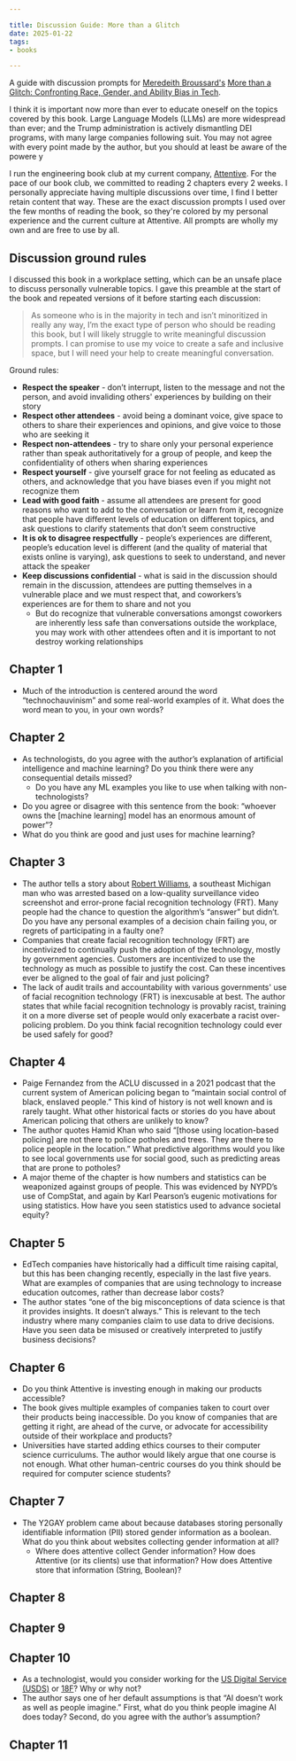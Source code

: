 ```yaml
---

title: Discussion Guide: More than a Glitch
date: 2025-01-22
tags:
- books

---
```


A guide with discussion prompts for [Meredeith Broussard's](https://meredithbroussard.com/) [More than a Glitch: Confronting Race, Gender, and Ability Bias in Tech](https://mitpress.mit.edu/9780262548328/more-than-a-glitch/).

I think it is important now more than ever to educate oneself on the topics covered by this book. Large Language Models (LLMs) are more widespread than ever; and the Trump administration is actively dismantling DEI programs, with many large companies following suit. You may not agree with every point made by the author, but you should at least be aware of the powere y

I run the engineering book club at my current company, [Attentive](https://www.attentive.com/). For the pace of our book club, we committed to reading 2 chapters every 2 weeks. I personally appreciate having multiple discussions over time, I find I better retain content that way. These are the exact discussion prompts I used over the few months of reading the book, so they're colored by my personal experience and the current culture at Attentive. All prompts are wholly my own and are free to use by all.

## Discussion ground rules

I discussed this book in a workplace setting, which can be an unsafe place to discuss personally vulnerable topics. I gave this preamble at the start of the book and repeated versions of it before starting each discussion:

> As someone who is in the majority in tech and isn’t minoritized in really any way, I’m the exact type of person who should be reading this book, but I will likely struggle to write meaningful discussion prompts. I can promise to use my voice to create a safe and inclusive space, but I will need your help to create meaningful conversation.

Ground rules:

- **Respect the speaker** - don’t interrupt, listen to the message and not the person, and avoid invaliding others' experiences by building on their story
- **Respect other attendees** - avoid being a dominant voice, give space to others to share their experiences and opinions, and give voice to those who are seeking it
- **Respect non-attendees** - try to share only your personal experience rather than speak authoritatively for a group of people, and keep the confidentiality of others when sharing experiences
- **Respect yourself** - give yourself grace for not feeling as educated as others, and acknowledge that you have biases even if you might not recognize them
- **Lead with good faith** - assume all attendees are present for good reasons who want to add to the conversation or learn from it, recognize that people have different levels of education on different topics, and ask questions to clarify statements that don’t seem constructive
- **It is ok to disagree respectfully** - people’s experiences are different, people’s education level is different (and the quality of material that exists online is varying), ask questions to seek to understand, and never attack the speaker
- **Keep discussions confidential** - what is said in the discussion should remain in the discussion, attendees are putting themselves in a vulnerable place and we must respect that, and coworkers’s experiences are for them to share and not you
  - But do recognize that vulnerable conversations amongst coworkers are inherently less safe than conversations outside the workplace, you may work with other attendees often and it is important to not destroy working relationships

## Chapter 1

- Much of the introduction is centered around the word “technochauvinism” and some real-world examples of it. What does the word mean to you, in your own words?

## Chapter 2

- As technologists, do you agree with the author’s explanation of artificial intelligence and machine learning? Do you think there were any consequential details missed?
  - Do you have any ML examples you like to use when talking with non-technologists?
- Do you agree or disagree with this sentence from the book: “whoever owns the [machine learning] model has an enormous amount of power”?
- What do you think are good and just uses for machine learning?

## Chapter 3

- The author tells a story about [Robert Williams](https://www.aclumich.org/en/press-releases/farmington-hills-father-sues-detroit-police-department-wrongful-arrest-based-faulty "https://www.aclumich.org/en/press-releases/farmington-hills-father-sues-detroit-police-department-wrongful-arrest-based-faulty"), a southeast Michigan man who was arrested based on a low-quality surveillance video screenshot and error-prone facial recognition technology (FRT). Many people had the chance to question the algorithm’s “answer” but didn’t. Do you have any personal examples of a decision chain failing you, or regrets of participating in a faulty one?
- Companies that create facial recognition technology (FRT) are incentivized to continually push the adoption of the technology, mostly by government agencies. Customers are incentivized to use the technology as much as possible to justify the cost. Can these incentives ever be aligned to the goal of fair and just policing?
- The lack of audit trails and accountability with various governments' use of facial recognition technology (FRT) is inexcusable at best. The author states that while facial recognition technology is provably racist, training it on a more diverse set of people would only exacerbate a racist over-policing problem. Do you think facial recognition technology could ever be used safely for good?

## Chapter 4

- Paige Fernandez from the ACLU discussed in a 2021 podcast that the current system of American policing began to “maintain social control of black, enslaved people.” This kind of history is not well known and is rarely taught. What other historical facts or stories do you have about American policing that others are unlikely to know?
- The author quotes Hamid Khan who said “[those using location-based policing] are not there to police potholes and trees. They are there to police people in the location.” What predictive algorithms would you like to see local governments use for social good, such as predicting areas that are prone to potholes?
- A major theme of the chapter is how numbers and statistics can be weaponized against groups of people. This was evidenced by NYPD’s use of CompStat, and again by Karl Pearson’s eugenic motivations for using statistics. How have you seen statistics used to advance societal equity?

## Chapter 5

- EdTech companies have historically had a difficult time raising capital, but this has been changing recently, especially in the last five years. What are examples of companies that are using technology to increase education outcomes, rather than decrease labor costs?
- The author states “one of the big misconceptions of data science is that it provides insights. It doesn’t always.” This is relevant to the tech industry where many companies claim to use data to drive decisions. Have you seen data be misused or creatively interpreted to justify business decisions?

## Chapter 6

- Do you think Attentive is investing enough in making our products accessible?
- The book gives multiple examples of companies taken to court over their products being inaccessible. Do you know of companies that are getting it right, are ahead of the curve, or advocate for accessibility outside of their workplace and products?
- Universities have started adding ethics courses to their computer science curriculums. The author would likely argue that one course is not enough. What other human-centric courses do you think should be required for computer science students?

## Chapter 7

- The Y2GAY problem came about because databases storing personally identifiable information (PII) stored gender information as a boolean. What do you think about websites collecting gender information at all?
  - Where does attentive collect Gender information? How does Attentive (or its clients) use that information? How does Attentive store that information (String, Boolean)?

## Chapter 8

## Chapter 9

## Chapter 10

- As a technologist, would you consider working for the [US Digital Service (USDS)](https://www.usds.gov/ "https://www.usds.gov/") or [18F](https://18f.gsa.gov/ "https://18f.gsa.gov/")? Why or why not?
- The author says one of her default assumptions is that “AI doesn’t work as well as people imagine.” First, what do you think people imagine AI does today? Second, do you agree with the author’s assumption?

## Chapter 11
<!--stackedit_data:
eyJoaXN0b3J5IjpbMTM5MDE2MzExMywtMTI0MTI1MjU3NV19
-->